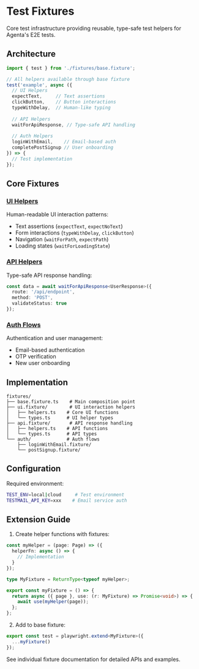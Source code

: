 # Test Fixtures

Core test infrastructure providing reusable, type-safe test helpers for Agenta's E2E tests.

## Architecture

```typescript
import { test } from './fixtures/base.fixture';

// All helpers available through base fixture
test('example', async ({ 
  // UI Helpers
  expectText,     // Text assertions
  clickButton,    // Button interactions
  typeWithDelay,  // Human-like typing
  
  // API Helpers
  waitForApiResponse, // Type-safe API handling
  
  // Auth Helpers
  loginWithEmail,    // Email-based auth
  completePostSignup // User onboarding
}) => {
  // Test implementation
});
```

## Core Fixtures

### [UI Helpers](ui.fixture/README.md)

Human-readable UI interaction patterns:

- Text assertions (`expectText`, `expectNoText`)
- Form interactions (`typeWithDelay`, `clickButton`)
- Navigation (`waitForPath`, `expectPath`)
- Loading states (`waitForLoadingState`)

### [API Helpers](api.fixture/README.md)

Type-safe API response handling:

```typescript
const data = await waitForApiResponse<UserResponse>({
  route: '/api/endpoint',
  method: 'POST',
  validateStatus: true
});
```

### [Auth Flows](auth/README.md)
Authentication and user management:

- Email-based authentication
- OTP verification
- New user onboarding

## Implementation

```
fixtures/
├── base.fixture.ts    # Main composition point
├── ui.fixture/        # UI interaction helpers
│   ├── helpers.ts    # Core UI functions
│   └── types.ts      # UI helper types
├── api.fixture/       # API response handling
│   ├── helpers.ts    # API functions
│   └── types.ts      # API types
└── auth/             # Auth flows
    ├── loginWithEmail.fixture/
    └── postSignup.fixture/
```

## Configuration

Required environment:

```bash
TEST_ENV=local|cloud     # Test environment
TESTMAIL_API_KEY=xxx    # Email service auth
```

## Extension Guide

1. Create helper functions with fixtures:

```typescript
const myHelper = (page: Page) => ({
  helperFn: async () => {
    // Implementation
  }
});

type MyFixture = ReturnType<typeof myHelper>;

export const myFixture = () => {
  return async ({ page }, use: (r: MyFixture) => Promise<void>) => {
    await use(myHelper(page));
  };
};
```

2. Add to base fixture:

```typescript
export const test = playwright.extend<MyFixture>({
  ...myFixture()
});
```

See individual fixture documentation for detailed APIs and examples.
